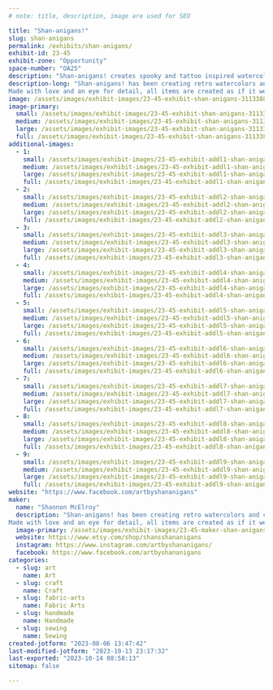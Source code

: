 ```yaml
---
# note: title, description, image are used for SEO

title: "Shan-anigans!"
slug: shan-anigans
permalink: /exhibits/shan-anigans/
exhibit-id: 23-45
exhibit-zone: "Opportunity"
space-number: "OA25"
description: "Shan-anigans! creates spooky and tattoo inspired watercolors and cottage-core home goods. "
description-long: "Shan-anigans! has been creating retro watercolors and cottage-core home goods since 2014. Female and LGBTQ+ owned, this Orlando local likes to paint, sew, and cross-stitch all things spooky, tarot, tattoo, and equity-related. She takes custom requests and will be painting at the Shan-anigans! table all weekend long. 
Made with love and an eye for detail, all items are created as if it were for one of Shan's own friends or family members."
image: /assets/images/exhibit-images/23-45-exhibit-shan-anigans-311338875-504225621717946-268785840246048776-n-large.jpg
image-primary: 
  small: /assets/images/exhibit-images/23-45-exhibit-shan-anigans-311338875-504225621717946-268785840246048776-n-small.jpg
  medium: /assets/images/exhibit-images/23-45-exhibit-shan-anigans-311338875-504225621717946-268785840246048776-n-medium.jpg
  large: /assets/images/exhibit-images/23-45-exhibit-shan-anigans-311338875-504225621717946-268785840246048776-n-large.jpg
  full: /assets/images/exhibit-images/23-45-exhibit-shan-anigans-311338875-504225621717946-268785840246048776-n-full.jpg
additional-images: 
  - 1:
    small: /assets/images/exhibit-images/23-45-exhibit-addl1-shan-anigans-310967630-500173438789831-7089347824073400469-n-small.jpg
    medium: /assets/images/exhibit-images/23-45-exhibit-addl1-shan-anigans-310967630-500173438789831-7089347824073400469-n-medium.jpg
    large: /assets/images/exhibit-images/23-45-exhibit-addl1-shan-anigans-310967630-500173438789831-7089347824073400469-n-large.jpg
    full: /assets/images/exhibit-images/23-45-exhibit-addl1-shan-anigans-310967630-500173438789831-7089347824073400469-n-full.jpg
  - 2:
    small: /assets/images/exhibit-images/23-45-exhibit-addl2-shan-anigans-311574614-519365220203986-6900261426035607369-n-small.jpg
    medium: /assets/images/exhibit-images/23-45-exhibit-addl2-shan-anigans-311574614-519365220203986-6900261426035607369-n-medium.jpg
    large: /assets/images/exhibit-images/23-45-exhibit-addl2-shan-anigans-311574614-519365220203986-6900261426035607369-n-large.jpg
    full: /assets/images/exhibit-images/23-45-exhibit-addl2-shan-anigans-311574614-519365220203986-6900261426035607369-n-full.jpg
  - 3:
    small: /assets/images/exhibit-images/23-45-exhibit-addl3-shan-anigans-311625950-519365213537320-4373127684391494655-n-small.jpg
    medium: /assets/images/exhibit-images/23-45-exhibit-addl3-shan-anigans-311625950-519365213537320-4373127684391494655-n-medium.jpg
    large: /assets/images/exhibit-images/23-45-exhibit-addl3-shan-anigans-311625950-519365213537320-4373127684391494655-n-large.jpg
    full: /assets/images/exhibit-images/23-45-exhibit-addl3-shan-anigans-311625950-519365213537320-4373127684391494655-n-full.jpg
  - 4:
    small: /assets/images/exhibit-images/23-45-exhibit-addl4-shan-anigans-311994342-508744931266015-50517603154547431-n-small.jpg
    medium: /assets/images/exhibit-images/23-45-exhibit-addl4-shan-anigans-311994342-508744931266015-50517603154547431-n-medium.jpg
    large: /assets/images/exhibit-images/23-45-exhibit-addl4-shan-anigans-311994342-508744931266015-50517603154547431-n-large.jpg
    full: /assets/images/exhibit-images/23-45-exhibit-addl4-shan-anigans-311994342-508744931266015-50517603154547431-n-full.jpg
  - 5:
    small: /assets/images/exhibit-images/23-45-exhibit-addl5-shan-anigans-313418601-521515196655655-2503935290298258058-n-small.jpg
    medium: /assets/images/exhibit-images/23-45-exhibit-addl5-shan-anigans-313418601-521515196655655-2503935290298258058-n-medium.jpg
    large: /assets/images/exhibit-images/23-45-exhibit-addl5-shan-anigans-313418601-521515196655655-2503935290298258058-n-large.jpg
    full: /assets/images/exhibit-images/23-45-exhibit-addl5-shan-anigans-313418601-521515196655655-2503935290298258058-n-full.jpg
  - 6:
    small: /assets/images/exhibit-images/23-45-exhibit-addl6-shan-anigans-313905364-522227809917727-77285986746386535-n-small.jpg
    medium: /assets/images/exhibit-images/23-45-exhibit-addl6-shan-anigans-313905364-522227809917727-77285986746386535-n-medium.jpg
    large: /assets/images/exhibit-images/23-45-exhibit-addl6-shan-anigans-313905364-522227809917727-77285986746386535-n-large.jpg
    full: /assets/images/exhibit-images/23-45-exhibit-addl6-shan-anigans-313905364-522227809917727-77285986746386535-n-full.jpg
  - 7:
    small: /assets/images/exhibit-images/23-45-exhibit-addl7-shan-anigans-314711428-526477816159393-1765091698888413378-n-small.jpg
    medium: /assets/images/exhibit-images/23-45-exhibit-addl7-shan-anigans-314711428-526477816159393-1765091698888413378-n-medium.jpg
    large: /assets/images/exhibit-images/23-45-exhibit-addl7-shan-anigans-314711428-526477816159393-1765091698888413378-n-large.jpg
    full: /assets/images/exhibit-images/23-45-exhibit-addl7-shan-anigans-314711428-526477816159393-1765091698888413378-n-full.jpg
  - 8:
    small: /assets/images/exhibit-images/23-45-exhibit-addl8-shan-anigans-img-5341-small.JPG
    medium: /assets/images/exhibit-images/23-45-exhibit-addl8-shan-anigans-img-5341-medium.JPG
    large: /assets/images/exhibit-images/23-45-exhibit-addl8-shan-anigans-img-5341-large.JPG
    full: /assets/images/exhibit-images/23-45-exhibit-addl8-shan-anigans-img-5341-full.JPG
  - 9:
    small: /assets/images/exhibit-images/23-45-exhibit-addl9-shan-anigans-img062-small.jpg
    medium: /assets/images/exhibit-images/23-45-exhibit-addl9-shan-anigans-img062-medium.jpg
    large: /assets/images/exhibit-images/23-45-exhibit-addl9-shan-anigans-img062-large.jpg
    full: /assets/images/exhibit-images/23-45-exhibit-addl9-shan-anigans-img062-full.jpg
website: "https://www.facebook.com/artbyshananigans"
maker: 
  name: "Shannon McElroy"
  description: "Shan-anigans! has been creating retro watercolors and cottage-core home goods since 2014. Female and LGBTQ+ owned, this Orlando local likes to paint, sew, and cross-stitch all things spooky, tarot, tattoo, and equity-related. She takes custom requests and will be painting at the Shan-anigans! table all weekend long. 
Made with love and an eye for detail, all items are created as if it were for one of Shan's own friends or family members."
  image-primary: /assets/images/exhibit-images/23-45-maker-shan-anigans-logo-medium.png
  website: https://www.etsy.com/shop/shansshananigans
  instagram: https://www.instagram.com/artbyshananigans/
  facebook: https://www.facebook.com/artbyshananigans
categories: 
  - slug: art
    name: Art
  - slug: craft
    name: Craft
  - slug: fabric-arts
    name: Fabric Arts
  - slug: handmade
    name: Handmade
  - slug: sewing
    name: Sewing
created-jotform: "2023-08-06 13:47:42"
last-modified-jotform: "2023-10-13 23:17:32"
last-exported: "2023-10-14 08:58:13"
sitemap: false

---
```

